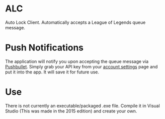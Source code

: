 # ALC
Auto Lock Client. Automatically accepts a League of Legends queue message.

# Push Notifications
The application will notify you upon accepting the queue message via [Pushbullet](https://www.pushbullet.com/). Simply grab your API key from your [account settings](https://www.pushbullet.com/account) page and put it into the app. It will save it for future use.

# Use
There is not currently an executable/packaged .exe file. Compile it in Visual Studio (This was made in the 2015 edition) and create your own.
